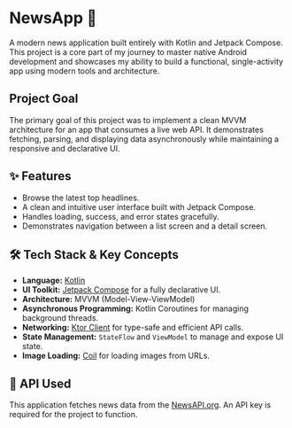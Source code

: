 # NewsApp 📰

A modern news application built entirely with Kotlin and Jetpack Compose. This project is a core part of my journey to master native Android development and showcases my ability to build a functional, single-activity app using modern tools and architecture.

## Project Goal

The primary goal of this project was to implement a clean MVVM architecture for an app that consumes a live web API. It demonstrates fetching, parsing, and displaying data asynchronously while maintaining a responsive and declarative UI.

## ✨ Features

* Browse the latest top headlines.
* A clean and intuitive user interface built with Jetpack Compose.
* Handles loading, success, and error states gracefully.
* Demonstrates navigation between a list screen and a detail screen.

## 🛠️ Tech Stack & Key Concepts

* **Language:** [Kotlin](https://kotlinlang.org/)
* **UI Toolkit:** [Jetpack Compose](https://developer.android.com/jetpack/compose) for a fully declarative UI.
* **Architecture:** MVVM (Model-View-ViewModel)
* **Asynchronous Programming:** Kotlin Coroutines for managing background threads.
* **Networking:** [Ktor Client](https://ktor.io/docs/client-overview.html) for type-safe and efficient API calls.
* **State Management:** `StateFlow` and `ViewModel` to manage and expose UI state.
* **Image Loading:** [Coil](https://coil-kt.github.io/coil/) for loading images from URLs.

## 📄 API Used

This application fetches news data from the [NewsAPI.org](https://newsapi.org/). An API key is required for the project to function.
